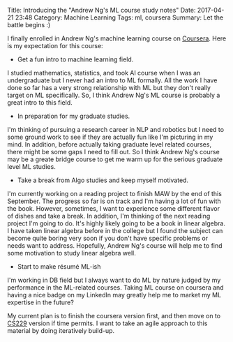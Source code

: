 Title: Introducing the "Andrew Ng's ML course study notes"
Date: 2017-04-21 23:48
Category: Machine Learning
Tags: ml, coursera
Summary: Let the battle begins :)

I finally enrolled in Andrew Ng's machine learning course on 
[Coursera](https://www.coursera.org/learn/machine-learning/home/welcome). Here is 
my expectation for this course:

- Get a fun intro to machine learning field. 

I studied mathematics, statistics, and took AI course when I was an undergraduate
but I never had an intro to ML formally. All the work I have done so far has
a very strong relationship with ML but they don't really target on ML specifically.
So, I think Andrew Ng's ML course is probably a great intro to this field.

- In preparation for my graduate studies.

I'm thinking of pursuing a research career in NLP and robotics but I need to some
ground work to see if they are actually fun like I'm picturing in my mind. In addition,
before actually taking graduate level related courses, there might be some gaps I
need to fill out. So I think Andrew Ng's course may be a greate bridge course
to get me warm up for the serious graduate level ML studies.

- Take a break from Algo studies and keep myself motivated.

I'm currently working on a reading project to finish MAW by the end of this September.
The progress so far is on track and I'm having a lot of fun with the book. However,
sometimes, I want to experience some different flavor of dishes and take a break. In 
addition, I'm thinking of the next reading project I'm going to do. It's highly likely
going to be a book in linear algebra. I have taken linear algebra before in the college
but I found the subject can become quite boring very soon if you don't have specific
problems or needs want to address. Hopefully, Andrew Ng's course will help me to
find some motivation to study linear algebra well.

- Start to make résumé ML-ish

I'm working in DB field but I always want to do ML by nature judged by my performance
in the ML-related courses. Taking ML course on coursera and having a nice badge on
my LinkedIn may greatly help me to market my ML expertise in the future?

My current plan is to finish the coursera version first, and then move on to 
[CS229](http://cs229.stanford.edu/materials.html) version if time permits. 
I want to take an agile approach to this material by doing iteratively build-up.